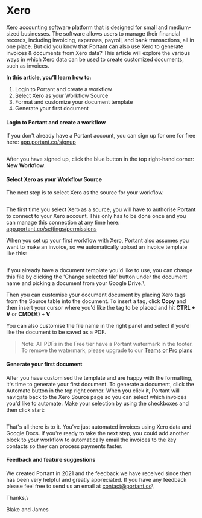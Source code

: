 # Xero

[Xero](https://www.xero.com/au/) accounting software platform that is designed for small and medium-sized businesses. The software allows users to manage their financial records, including invoicing, expenses, payroll, and bank transactions, all in one place. But did you know that Portant can also use Xero to generate invoices & documents from Xero data? This article will explore the various ways in which Xero data can be used to create customized documents, such as invoices.

**In this article, you’ll learn how to:**

1. Login to Portant and create a workflow
2. Select Xero as your Workflow Source
3. Format and customize your document template
4. Generate your first document

#### Login to Portant and create a workflow

If you don't already have a Portant account, you can sign up for one for free here: [app.portant.co/signup](https://app.portant.co/signup)

<figure><img src="https://assets-global.website-files.com/5f3b57b5405f8bd0f98b5e14/63d45f5703e041ca6f259b77_HubSpot%20Screenshot%201%20%E2%80%93%2010.png" alt=""><figcaption></figcaption></figure>

After you have signed up, click the blue button in the top right-hand corner: **New Workflow**.

#### Select Xero as your Workflow Source

The next step is to select Xero as the source for your workflow.

<figure><img src="https://assets-global.website-files.com/5f3b57b5405f8bd0f98b5e14/6413fb06eb11797746f0fa58_Xero%20Screenshot%201%20%E2%80%93%202.png" alt=""><figcaption></figcaption></figure>

The first time you select Xero as a source, you will have to authorise Portant to connect to your Xero account. This only has to be done once and you can manage this connection at any time here: [app.portant.co/settings/permissions](https://app.portant.co/settings/permissions)

When you set up your first workflow with Xero, Portant also assumes you want to make an invoice, so we automatically upload an invoice template like this:

<figure><img src="https://assets-global.website-files.com/5f3b57b5405f8bd0f98b5e14/6413ffebdba3675508b2b5b0_Xero%20Screenshot%201%20%E2%80%93%203.png" alt=""><figcaption></figcaption></figure>

If you already have a document template you'd like to use, you can change this file by clicking the 'Change selected file' button under the document name and picking a document from your Google Drive.\


Then you can customise your document document by placing Xero tags from the Source table into the document. To insert a tag, click **Copy** and then insert your cursor where you'd like the tag to be placed and hit **CTRL + V** or **CMD(⌘) + V**

You can also customise the file name in the right panel and select if you'd like the document to be saved as a PDF.

> Note: All PDFs in the Free tier have a Portant watermark in the footer. To remove the watermark, please upgrade to our [Teams or Pro plans](https://app.portant.co/settings/billing)

#### Generate your first document

After you have customised the template and are happy with the formatting, it's time to generate your first document. To generate a document, click the Automate button in the top right corner. When you click it, Portant will navigate back to the Xero Source page so you can select which invoices you'd like to automate. Make your selection by using the checkboxes and then click start:

<figure><img src="https://assets-global.website-files.com/5f3b57b5405f8bd0f98b5e14/64142df51d3feea3bf28e525_Xero%20Screenshot%201%20%E2%80%93%204.png" alt=""><figcaption></figcaption></figure>

That's all there is to it. You've just automated invoices using Xero data and Google Docs. If you're ready to take the next step, you could add another block to your workflow to automatically email the invoices to the key contacts so they can process payments faster.

#### Feedback and feature suggestions

We created Portant in 2021 and the feedback we have received since then has been very helpful and greatly appreciated. If you have any feedback please feel free to send us an email at [contact@portant.co](mailto:contact@portant.co)\


Thanks,\


Blake and James
